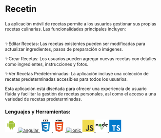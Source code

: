 <h1 align="left">Recetin</h1>

###
<p align="left">La aplicación móvil de recetas permite a los usuarios gestionar sus propias recetas culinarias. Las funcionalidades principales incluyen:<br><br></p>
<p align="left">✨Editar Recetas: Las recetas existentes pueden ser modificadas para actualizar ingredientes, pasos de preparación o imágenes.</p>
<p align="left">✨Crear Recetas: Los usuarios pueden agregar nuevas recetas con detalles como ingredientes, instrucciones y fotos.</p>
<p align="left">✨Ver Recetas Predeterminadas: La aplicación incluye una colección de recetas predeterminadas accesibles para todos los usuarios.<br></p>

<p align="left">Esta aplicación está diseñada para ofrecer una experiencia de usuario fluida y facilitar la gestión de recetas personales, así como el acceso a una variedad de recetas predeterminadas.</p>

###
<h3 align="left">Lenguajes y Herramientas:</h3>
<p align="left"> <a href="https://developer.android.com" target="_blank" rel="noreferrer"> <img src="https://raw.githubusercontent.com/devicons/devicon/master/icons/android/android-original-wordmark.svg" alt="android" width="40" height="40"/> </a> <a href="https://angular.io" target="_blank" rel="noreferrer"> <img src="https://angular.io/assets/images/logos/angular/angular.svg" alt="angular" width="40" height="40"/> </a> <a href="https://www.w3schools.com/css/" target="_blank" rel="noreferrer"> <img src="https://raw.githubusercontent.com/devicons/devicon/master/icons/css3/css3-original-wordmark.svg" alt="css3" width="40" height="40"/> </a> <a href="https://www.w3.org/html/" target="_blank" rel="noreferrer"> <img src="https://raw.githubusercontent.com/devicons/devicon/master/icons/html5/html5-original-wordmark.svg" alt="html5" width="40" height="40"/> </a> <a href="https://ionicframework.com" target="_blank" rel="noreferrer"> <img src="https://upload.wikimedia.org/wikipedia/commons/d/d1/Ionic_Logo.svg" alt="ionic" width="40" height="40"/> </a> <a href="https://developer.mozilla.org/en-US/docs/Web/JavaScript" target="_blank" rel="noreferrer"> <img src="https://raw.githubusercontent.com/devicons/devicon/master/icons/javascript/javascript-original.svg" alt="javascript" width="40" height="40"/> </a> <a href="https://nodejs.org" target="_blank" rel="noreferrer"> <img src="https://raw.githubusercontent.com/devicons/devicon/master/icons/nodejs/nodejs-original-wordmark.svg" alt="nodejs" width="40" height="40"/> </a> <a href="https://www.typescriptlang.org/" target="_blank" rel="noreferrer"> <img src="https://raw.githubusercontent.com/devicons/devicon/master/icons/typescript/typescript-original.svg" alt="typescript" width="40" height="40"/> </a> </p>

###
